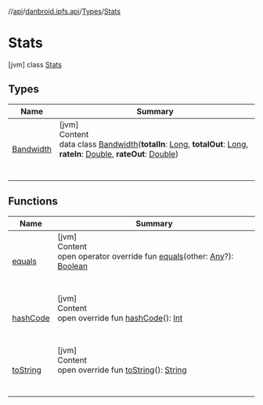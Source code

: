 //[api](../../../index.md)/[danbroid.ipfs.api](../../index.md)/[Types](../index.md)/[Stats](index.md)



# Stats  
 [jvm] class [Stats](index.md)   


## Types  
  
|  Name|  Summary| 
|---|---|
| [Bandwidth](-bandwidth/index.md)| [jvm]  <br>Content  <br>data class [Bandwidth](-bandwidth/index.md)(**totalIn**: [Long](https://kotlinlang.org/api/latest/jvm/stdlib/kotlin/-long/index.html), **totalOut**: [Long](https://kotlinlang.org/api/latest/jvm/stdlib/kotlin/-long/index.html), **rateIn**: [Double](https://kotlinlang.org/api/latest/jvm/stdlib/kotlin/-double/index.html), **rateOut**: [Double](https://kotlinlang.org/api/latest/jvm/stdlib/kotlin/-double/index.html))  <br><br><br>


## Functions  
  
|  Name|  Summary| 
|---|---|
| [equals](../-name-value/index.md#kotlin/Any/equals/#kotlin.Any?/PointingToDeclaration/)| [jvm]  <br>Content  <br>open operator override fun [equals](../-name-value/index.md#kotlin/Any/equals/#kotlin.Any?/PointingToDeclaration/)(other: [Any](https://kotlinlang.org/api/latest/jvm/stdlib/kotlin/-any/index.html)?): [Boolean](https://kotlinlang.org/api/latest/jvm/stdlib/kotlin/-boolean/index.html)  <br><br><br>
| [hashCode](../-name-value/index.md#kotlin/Any/hashCode/#/PointingToDeclaration/)| [jvm]  <br>Content  <br>open override fun [hashCode](../-name-value/index.md#kotlin/Any/hashCode/#/PointingToDeclaration/)(): [Int](https://kotlinlang.org/api/latest/jvm/stdlib/kotlin/-int/index.html)  <br><br><br>
| [toString](../-name-value/index.md#kotlin/Any/toString/#/PointingToDeclaration/)| [jvm]  <br>Content  <br>open override fun [toString](../-name-value/index.md#kotlin/Any/toString/#/PointingToDeclaration/)(): [String](https://kotlinlang.org/api/latest/jvm/stdlib/kotlin/-string/index.html)  <br><br><br>


